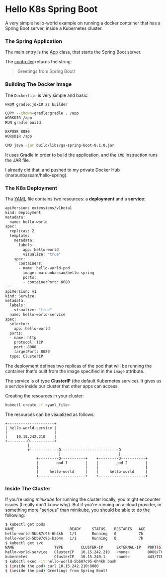 # Hello K8s Spring Boot

A very simple hello-world example on running a docker container that has a Spring Boot server, inside a Kubernetes cluster.

### The Spring Application

The main entry is the [App](https://github.com/MarounMaroun/spring-k8s-helloworld/blob/master/src/main/java/hello/App.java) class, that starts the Spring Boot server.

The [controller](https://github.com/MarounMaroun/spring-k8s-helloworld/blob/master/src/main/java/hello/HelloWorldCtrl.java) returns the string:

> Greetings from Spring Boot!

### Building The Docker Image

The `Dockerfile` is very simple and basic:

```bash
FROM gradle:jdk10 as builder

COPY --chown=gradle:gradle . /app
WORKDIR /app
RUN gradle build

EXPOSE 8080
WORKDIR /app

CMD java -jar build/libs/gs-spring-boot-0.1.0.jar
```

It uses Gradle in order to build the application, and the `CMD` instruction runs the JAR file.

I already did that, and pushed to my private Docker Hub (marounbassam/hello-spring).

### The K8s Deployment

Tha [YAML](https://github.com/MarounMaroun/spring-k8s-helloworld/blob/master/k8s/depl.yaml) file contains two resources: a **deployment** and a **service**:

```bash
apiVersion: extensions/v1beta1
kind: Deployment
metadata:
  name: hello-world
spec:
  replicas: 2
  template:
    metadata:
      labels:
        app: hello-world
        visualize: "true"
    spec:
      containers:
      - name: hello-world-pod
        image: marounbassam/hello-spring
        ports:
        - containerPort: 8080
---
apiVersion: v1
kind: Service
metadata:
  labels:
    visualize: "true"
  name: hello-world-service
spec:
  selector:
    app: hello-world
  ports:
  - name: http
    protocol: TCP
    port: 8080
    targetPort: 8080
  type: ClusterIP

```

The deployment defines two replicas of the pod that will be running the container that's built from the image specified in the `image` attribute.

The service is of type **ClusterIP** (the default Kubernetes service). It gives us a service inside our cluster that other apps can access.

Creating the resources in your cluster:

```bash
kubectl create -f <yaml_file>
```

The resources can be visualized as follows:

```
+---------------------+
| hello-world-service |
|                     |
|    10.15.242.210    |
+---------O-----------+
          |
          +-------------O--------------------------O
                        |                          |
              +---------O-----------+    +---------O-----------+
              |        pod 1        |    |        pod 2        |
              |                     |    |                     |
              |     hello-world     |    |     hello-world     |
              +---------------------+    +---------------------+
```

### Inside The Cluster

If you're using *minikube* for running the cluster locally, you might encounter issues (I really don't know why). But if you're running on a cloud provider, or something more "serious" than minikube, you should be able to do the following:

```bash
$ kubectl get pods
NAME                         READY     STATUS    RESTARTS   AGE
hello-world-5bb87c95-6h4kh   1/1       Running   0          7h
hello-world-5bb87c95-bz64v   1/1       Running   0          7h
$ kubectl get svc
NAME                  TYPE        CLUSTER-IP      EXTERNAL-IP   PORT(S)    AGE
hello-world-service   ClusterIP   10.15.242.210   <none>        8080/TCP   5s
kubernetes            ClusterIP   10.15.240.1     <none>        443/TCP    7h
$ kubectl exec -it hello-world-5bb87c95-6h4kh bash
$ (inside the pod) curl 10.15.242.210:8080
$ (inside the pod) Greetings from Spring Boot!
```